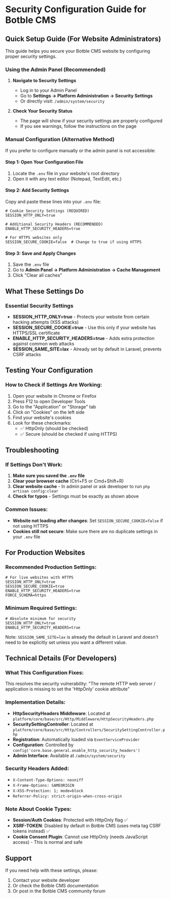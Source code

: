 # Security Configuration Guide for Botble CMS

## Quick Setup Guide (For Website Administrators)

This guide helps you secure your Botble CMS website by configuring proper security settings.

### Using the Admin Panel (Recommended)

1. **Navigate to Security Settings**
   - Log in to your Admin Panel
   - Go to **Settings → Platform Administration → Security Settings**
   - Or directly visit: `/admin/system/security`

2. **Check Your Security Status**
   - The page will show if your security settings are properly configured
   - If you see warnings, follow the instructions on the page

### Manual Configuration (Alternative Method)

If you prefer to configure manually or the admin panel is not accessible:

#### Step 1: Open Your Configuration File

1. Locate the `.env` file in your website's root directory
2. Open it with any text editor (Notepad, TextEdit, etc.)

#### Step 2: Add Security Settings

Copy and paste these lines into your `.env` file:

```env
# Cookie Security Settings (REQUIRED)
SESSION_HTTP_ONLY=true

# Additional Security Headers (RECOMMENDED)
ENABLE_HTTP_SECURITY_HEADERS=true

# For HTTPS websites only
SESSION_SECURE_COOKIE=false  # Change to true if using HTTPS
```

#### Step 3: Save and Apply Changes

1. Save the `.env` file
2. Go to **Admin Panel → Platform Administration → Cache Management**
3. Click "Clear all caches"

## What These Settings Do

### Essential Security Settings

- **SESSION_HTTP_ONLY=true** - Protects your website from certain hacking attempts (XSS attacks)
- **SESSION_SECURE_COOKIE=true** - Use this only if your website has HTTPS/SSL certificate
- **ENABLE_HTTP_SECURITY_HEADERS=true** - Adds extra protection against common web attacks
- **SESSION_SAME_SITE=lax** - Already set by default in Laravel, prevents CSRF attacks

## Testing Your Configuration

### How to Check if Settings Are Working:

1. Open your website in Chrome or Firefox
2. Press F12 to open Developer Tools
3. Go to the "Application" or "Storage" tab
4. Click on "Cookies" on the left side
5. Find your website's cookies
6. Look for these checkmarks:
   - ✅ HttpOnly (should be checked)
   - ✅ Secure (should be checked if using HTTPS)

## Troubleshooting

### If Settings Don't Work:

1. **Make sure you saved the `.env` file**
2. **Clear your browser cache** (Ctrl+F5 or Cmd+Shift+R)
3. **Clear website cache** - In admin panel or ask developer to run `php artisan config:clear`
4. **Check for typos** - Settings must be exactly as shown above

### Common Issues:

- **Website not loading after changes**: Set `SESSION_SECURE_COOKIE=false` if not using HTTPS
- **Cookies still not secure**: Make sure there are no duplicate settings in your `.env` file

## For Production Websites

### Recommended Production Settings:

```env
# For live websites with HTTPS
SESSION_HTTP_ONLY=true
SESSION_SECURE_COOKIE=true
ENABLE_HTTP_SECURITY_HEADERS=true
FORCE_SCHEMA=https
```

### Minimum Required Settings:

```env
# Absolute minimum for security
SESSION_HTTP_ONLY=true
ENABLE_HTTP_SECURITY_HEADERS=true
```

Note: `SESSION_SAME_SITE=lax` is already the default in Laravel and doesn't need to be explicitly set unless you want a different value.

## Technical Details (For Developers)

### What This Configuration Fixes:

This resolves the security vulnerability: "The remote HTTP web server / application is missing to set the 'HttpOnly' cookie attribute"

### Implementation Details:

- **HttpSecurityHeaders Middleware**: Located at `platform/core/base/src/Http/Middleware/HttpSecurityHeaders.php`
- **SecuritySettingController**: Located at `platform/core/base/src/Http/Controllers/SecuritySettingController.php`
- **Registration**: Automatically loaded via `EventServiceProvider`
- **Configuration**: Controlled by `config('core.base.general.enable_http_security_headers')`
- **Admin Interface**: Available at `/admin/system/security`

### Security Headers Added:

- `X-Content-Type-Options: nosniff`
- `X-Frame-Options: SAMEORIGIN`
- `X-XSS-Protection: 1; mode=block`
- `Referrer-Policy: strict-origin-when-cross-origin`

### Note About Cookie Types:

- **Session/Auth Cookies**: Protected with HttpOnly flag ✅
- **XSRF-TOKEN**: Disabled by default in Botble CMS (uses meta tag CSRF tokens instead) ✅
- **Cookie Consent Plugin**: Cannot use HttpOnly (needs JavaScript access) - This is normal and safe

## Support

If you need help with these settings, please:
1. Contact your website developer
2. Or check the Botble CMS documentation
3. Or post in the Botble CMS community forum